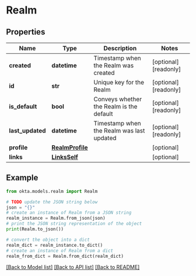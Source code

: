 # Realm


## Properties

Name | Type | Description | Notes
------------ | ------------- | ------------- | -------------
**created** | **datetime** | Timestamp when the Realm was created | [optional] [readonly] 
**id** | **str** | Unique key for the Realm | [optional] [readonly] 
**is_default** | **bool** | Conveys whether the Realm is the default | [optional] [readonly] 
**last_updated** | **datetime** | Timestamp when the Realm was last updated | [optional] [readonly] 
**profile** | [**RealmProfile**](RealmProfile.md) |  | [optional] 
**links** | [**LinksSelf**](LinksSelf.md) |  | [optional] 

## Example

```python
from okta.models.realm import Realm

# TODO update the JSON string below
json = "{}"
# create an instance of Realm from a JSON string
realm_instance = Realm.from_json(json)
# print the JSON string representation of the object
print(Realm.to_json())

# convert the object into a dict
realm_dict = realm_instance.to_dict()
# create an instance of Realm from a dict
realm_from_dict = Realm.from_dict(realm_dict)
```
[[Back to Model list]](../README.md#documentation-for-models) [[Back to API list]](../README.md#documentation-for-api-endpoints) [[Back to README]](../README.md)


